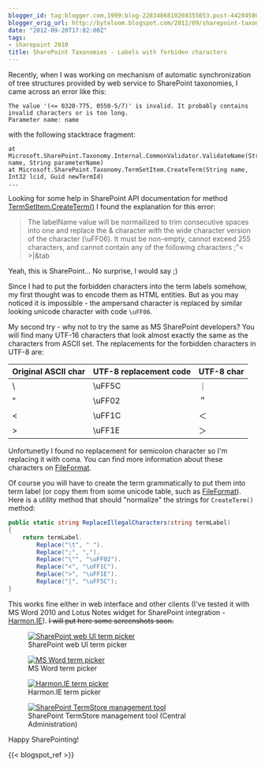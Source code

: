 ```yaml
---
blogger_id: tag:blogger.com,1999:blog-2283486810269355053.post-442845803444553887
blogger_orig_url: http://byteloom.blogspot.com/2012/09/sharepoint-taxonomies-labels-with.html
date: "2012-09-20T17:02:00Z"
tags:
- sharepoint 2010
title: SharePoint Taxonomies - Labels with forbiden characters
---
```


Recently, when I was working on mechanism of automatic synchronization of tree structures provided by web service to SharePoint taxonomies, I came across an error like this:  

```text
The value '(<= 0320-775, 0550-5/7)' is invalid. It probably contains invalid characters or is too long.  
Parameter name: name  
```

with the following stacktrace fragment:  

```text
at Microsoft.SharePoint.Taxonomy.Internal.CommonValidator.ValidateName(String name, String parameterName)  
at Microsoft.SharePoint.Taxonomy.TermSetItem.CreateTerm(String name, Int32 lcid, Guid newTermId)  
...  
```


Looking for some help in SharePoint API documentation for method [TermSetItem.CreateTerm()](http://msdn.microsoft.com/en-us/library/ee583797.aspx) I found the explanation for this error:  

> The labelName value will be normailized to trim consecutive spaces into one and replace the & character with the wide character version of the character (\\uFF06). It must be non-empty, cannot exceed 255 characters, and cannot contain any of the following characters ;"< >|&tab

Yeah, this is SharePoint... No surprise, I would say ;)  

Since I had to put the forbidden characters into the term labels somehow, my first thought was to encode them as HTML entities. But as you may noticed it is impossible - the ampersand character is replaced by similar looking unicode character with code `\uFF06`.  

My second try - why not to try the same as MS SharePoint developers? You will find many UTF-16 characters that look almost exactly the same as the characters from ASCII set. The replacements for the forbidden characters in UTF-8 are:  

Original ASCII char | UTF-8 replacement code | UTF-8 char
:-------------------|:-----------------------|:-----------
\                   | \\uFF5C                | ｜
"                   | \\uFF02                | ＂         
<                   | \\uFF1C                | ＜         
\>                  | \\uFF1E                | ＞         

Unfortunetly I found no replacement for semicolon character so I'm replacing it with coma. You can find more information about these characters on [FileFormat](http://www.fileformat.info/info/unicode).  

Of course you will have to create the term grammatically to put them into term label (or copy them from some unicode table, such as [FileFormat](http://www.fileformat.info/info/unicode)). Here is a utility method that should "normalize" the strings for `CreateTerm()` method:  

```csharp
public static string ReplaceIllegalCharacters(string termLabel)  
{  
    return termLabel.  
        Replace("\t", " ").  
        Replace(";", ",").  
        Replace("\"", "\uFF02").  
        Replace("<", "\uFF1C").  
        Replace(">", "\uFF1E").  
        Replace("|", "\uFF5C");  
}  
```

This works fine either in web interface and other clients (I've tested it with MS Word 2010 and Lotus Notes widget for SharePoint integration - [Harmon.IE](http://harmon.ie/)). ~~I will put here some screenshots soon.~~

<figure class="half center">
  <a href="/images/2012/09/sp_mmd_picker.png" class="image-popup">
	 <img src="/images/2012/09/sp_mmd_picker.png" alt="SharePoint web UI term picker">
   </a>
	<figcaption>SharePoint web UI term picker</figcaption>
</figure>

<figure class="half center">
  <a href="/images/2012/09/word_mmd_picker.png" class="image-popup">
	 <img src="/images/2012/09/word_mmd_picker.png" alt="MS Word term picker">
   </a>
	<figcaption>MS Word term picker</figcaption>
</figure>

<figure class="half center">
  <a href="/images/2012/09/harmonie_mmd_picker.png" class="image-popup">
	 <img src="/images/2012/09/harmonie_mmd_picker.png" alt="Harmon.IE term picker">
   </a>
	<figcaption>Harmon.IE term picker</figcaption>
</figure>

<figure class="half center">
  <a href="/images/2012/09/term_store_management_tool.png" class="image-popup">
	 <img src="/images/2012/09/term_store_management_tool.png" alt="SharePoint TermStore management tool">
   </a>
	<figcaption>SharePoint TermStore management tool (Central Administration)</figcaption>
</figure>

Happy SharePointing!

{{< blogspot_ref >}}